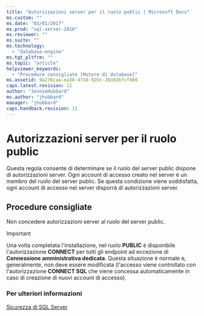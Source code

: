 ```yaml
---
title: "Autorizzazioni server per il ruolo public | Microsoft Docs"
ms.custom: ""
ms.date: "03/01/2017"
ms.prod: "sql-server-2016"
ms.reviewer: ""
ms.suite: ""
ms.technology: 
  - "database-engine"
ms.tgt_pltfrm: ""
ms.topic: "article"
helpviewer_keywords: 
  - "Procedure consigliate [Motore di database]"
ms.assetid: 9a276caa-ea38-473d-92bc-26302bfcf660
caps.latest.revision: 11
author: "JennieHubbard"
ms.author: "jhubbard"
manager: "jhubbard"
caps.handback.revision: 11
---
```

# Autorizzazioni server per il ruolo public
  Questa regola consente di determinare se il ruolo del server public dispone di autorizzazioni server. Ogni account di accesso creato nel server è un membro del ruolo del server public. Se questa condizione viene soddisfatta, ogni account di accesso nel server disporrà di autorizzazioni server.  
  
## Procedure consigliate  
 Non concedere autorizzazioni server al ruolo del server public.  
  
> [!IMPORTANT]  
>  Una volta completata l'installazione, nel ruolo **PUBLIC** è disponibile l'autorizzazione **CONNECT** per tutti gli endpoint ad eccezione di **Connessione amministrativa dedicata**. Questa situazione è normale e, generalmente, non deve essere modificata (l'accesso viene controllato con l'autorizzazione **CONNECT SQL** che viene concessa automaticamente in caso di creazione di nuovi account di accesso).  
  
### Per ulteriori informazioni  
 [Sicurezza di SQL Server](../../relational-databases/security/securing-sql-server.md)  
  
  